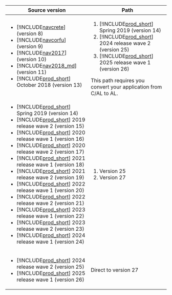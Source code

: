 |  Source version  |  Path  |
|------------|--------------|
|<ul><li> [!INCLUDE[navcrete](navcrete_md.md)] (version 8)</li><li>[!INCLUDE[navcorfu](navcorfu_md.md)] (version 9)</li><li>[!INCLUDE[nav2017](nav2017.md)] (version 10)</li><li>[!INCLUDE[nav2018_md](nav2018_md.md)] (version 11)</li><li>[!INCLUDE[prod_short](prod_short.md)] October 2018 (version 13)</li></ul>|<ol><li>[!INCLUDE[prod_short](prod_short.md)] Spring 2019 (version 14)</li><li>[!INCLUDE[prod_short](prod_short.md)] 2024 release wave 2 (version 25)</li><li>[!INCLUDE[prod_short](prod_short.md)] 2025 release wave 1 (version 26)</li></ol>This path requires you convert your application from C/AL to AL.|
|<ul><li> [!INCLUDE[prod_short](prod_short.md)] Spring 2019 (version 14)</li><li> [!INCLUDE[prod_short](prod_short.md)] 2019 release wave 2 (version 15)</li><li> [!INCLUDE[prod_short](prod_short.md)] 2020 release wave 1 (version 16)</li><li> [!INCLUDE[prod_short](prod_short.md)] 2020 release wave 2 (version 17)</li><li> [!INCLUDE[prod_short](prod_short.md)] 2021 release wave 1 (version 18)</li><li> [!INCLUDE[prod_short](prod_short.md)] 2021 release wave 2 (version 19)</li><li> [!INCLUDE[prod_short](prod_short.md)] 2022 release wave 1 (version 20)</li><li>[!INCLUDE[prod_short](prod_short.md)] 2022 release wave 2 (version 21)</li><li>[!INCLUDE[prod_short](prod_short.md)] 2023 release wave 1 (version 22)</li><li>[!INCLUDE[prod_short](prod_short.md)] 2023 release wave 2 (version 23)</li><li>[!INCLUDE[prod_short](prod_short.md)] 2024 release wave 1 (version 24)</li></ul>|<ol><li>Version 25</li><li>Version 27</li></ol>|
|<ul><li>[!INCLUDE[prod_short](prod_short.md)] 2024 release wave 2 (version 25)</li><li>[!INCLUDE[prod_short](prod_short.md)] 2025 release wave 1 (version 26)</li></ul>|Direct to version 27|
